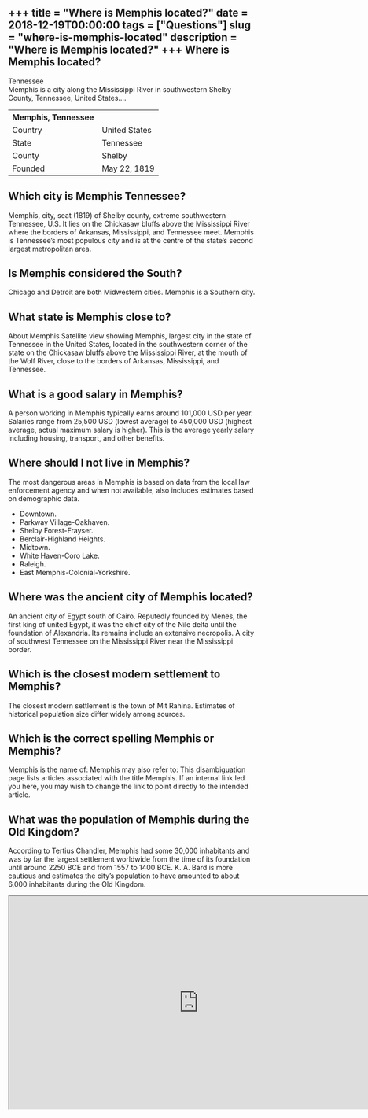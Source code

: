 +++
title = "Where is Memphis located?"
date = 2018-12-19T00:00:00
tags = ["Questions"]
slug = "where-is-memphis-located"
description = "Where is Memphis located?"
+++
Where is Memphis located?
-------------------------

Tennessee  
Memphis is a city along the Mississippi River in southwestern Shelby County, Tennessee, United States….

<table><tr><th>Memphis, Tennessee</th></tr><tr><td>Country</td><td>United States</td></tr><tr><td>State</td><td>Tennessee</td></tr><tr><td>County</td><td>Shelby</td></tr><tr><td>Founded</td><td>May 22, 1819</td></tr></table>

Which city is Memphis Tennessee?
--------------------------------

Memphis, city, seat (1819) of Shelby county, extreme southwestern Tennessee, U.S. It lies on the Chickasaw bluffs above the Mississippi River where the borders of Arkansas, Mississippi, and Tennessee meet. Memphis is Tennessee’s most populous city and is at the centre of the state’s second largest metropolitan area.

Is Memphis considered the South?
--------------------------------

Chicago and Detroit are both Midwestern cities. Memphis is a Southern city.

What state is Memphis close to?
-------------------------------

About Memphis Satellite view showing Memphis, largest city in the state of Tennessee in the United States, located in the southwestern corner of the state on the Chickasaw bluffs above the Mississippi River, at the mouth of the Wolf River, close to the borders of Arkansas, Mississippi, and Tennessee.

What is a good salary in Memphis?
---------------------------------

A person working in Memphis typically earns around 101,000 USD per year. Salaries range from 25,500 USD (lowest average) to 450,000 USD (highest average, actual maximum salary is higher). This is the average yearly salary including housing, transport, and other benefits.

Where should I not live in Memphis?
-----------------------------------

The most dangerous areas in Memphis is based on data from the local law enforcement agency and when not available, also includes estimates based on demographic data.

- Downtown.
- Parkway Village-Oakhaven.
- Shelby Forest-Frayser.
- Berclair-Highland Heights.
- Midtown.
- White Haven-Coro Lake.
- Raleigh.
- East Memphis-Colonial-Yorkshire.

Where was the ancient city of Memphis located?
----------------------------------------------

An ancient city of Egypt south of Cairo. Reputedly founded by Menes, the first king of united Egypt, it was the chief city of the Nile delta until the foundation of Alexandria. Its remains include an extensive necropolis. A city of southwest Tennessee on the Mississippi River near the Mississippi border.

Which is the closest modern settlement to Memphis?
--------------------------------------------------

The closest modern settlement is the town of Mit Rahina. Estimates of historical population size differ widely among sources.

Which is the correct spelling Memphis or Memphis?
-------------------------------------------------

Memphis is the name of: Memphis may also refer to: This disambiguation page lists articles associated with the title Memphis. If an internal link led you here, you may wish to change the link to point directly to the intended article.

What was the population of Memphis during the Old Kingdom?
----------------------------------------------------------

According to Tertius Chandler, Memphis had some 30,000 inhabitants and was by far the largest settlement worldwide from the time of its foundation until around 2250 BCE and from 1557 to 1400 BCE. K. A. Bard is more cautious and estimates the city’s population to have amounted to about 6,000 inhabitants during the Old Kingdom.

<iframe allow="accelerometer; autoplay; clipboard-write; encrypted-media; gyroscope; picture-in-picture" allowfullscreen="" class="__youtube_prefs__  epyt-is-override  no-lazyload" data-no-lazy="1" data-origheight="433" data-origwidth="770" data-skipgform_ajax_framebjll="" height="433" id="_ytid_10337" loading="lazy" src="https://www.youtube.com/embed/yrYnTgB3bn8?enablejsapi=1&autoplay=0&cc_load_policy=0&cc_lang_pref=&iv_load_policy=1&loop=0&modestbranding=0&rel=1&fs=1&playsinline=0&autohide=2&theme=dark&color=red&controls=1&" title="YouTube player" width="770"></iframe>